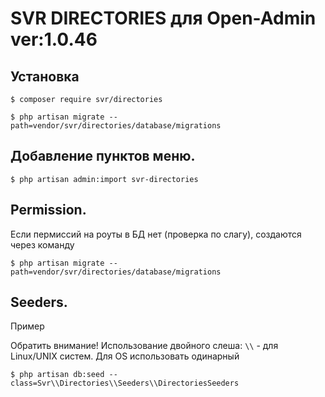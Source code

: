 SVR DIRECTORIES для Open-Admin ver:1.0.46
=========================


## Установка

```
$ composer require svr/directories

$ php artisan migrate --path=vendor/svr/directories/database/migrations

```
## Добавление пунктов меню.
```
$ php artisan admin:import svr-directories

```

## Permission.
Если пермиссий на роуты в БД нет (проверка по слагу), создаются через команду
```
$ php artisan migrate --path=vendor/svr/directories/database/migrations
```
## Seeders.

Пример

Обратить внимание!  Использование двойного слеша: `\\` - для Linux/UNIX систем. Для OS использовать одинарный
```
$ php artisan db:seed --class=Svr\\Directories\\Seeders\\DirectoriesSeeders
